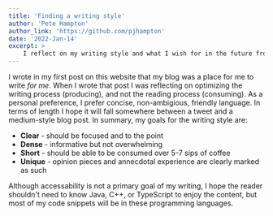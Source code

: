 ```yaml
---
title: 'Finding a writing style'
author: 'Pete Hampton'
author_link: 'https://github.com/pjhampton'
date: '2022-Jan-14'
excerpt: >
    I reflect on my writing style and what I wish for in the future from my blog.
---
```


I wrote in my first post on this website that my blog was a place for me to write _for me_. When I wrote that post I was reflecting on optimizing the writing process (producing), and not the reading process (consuming). As a personal preference, I prefer concise, non-ambigious, friendly language. In terms of length I hope it will fall somewhere between a tweet and a medium-style blog post. In summary, my goals for the writing style are:

  - **Clear** - should be focused and to the point
  - **Dense** - informative but not overwhelming
  - **Short** - should be able to be consumed over 5-7 sips of coffee
  - **Unique** - opinion pieces and annecdotal experience are clearly marked as such

Although accessability is not a primary goal of my writing, I hope the reader shouldn't need to know Java, C++, or TypeScript to enjoy the content, but most of my code snippets will be in these programming languages. 
